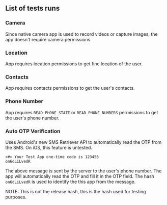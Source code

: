 ## List of tests runs

### Camera
Since native camera app is used to record videos or capture images, the app doesn't require camera permissions

### Location
App requires location permissions to get fine location of the user.

### Contacts
App requires contacts permissions to get the user's contacts.

### Phone Number
App requires `READ_PHONE_STATE` or `READ_PHONE_NUMBERS` permissions to get the user's phone number.

### Auto OTP Verification
Uses Android's new SMS Retriever API to automatically read the OTP from the SMS.
On iOS, this feature is untested.

```
<#> Your Test App one-time code is 123456
on6dLiLvedR
```

The above message is sent by the server to the user's phone number. The app will automatically read the OTP and fill it in the OTP field.
The hash `on6dLiLvedR` is used to identify the this app from the message.

NOTE: This is not the release hash, this is the hash used for testing purposes.
